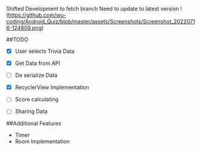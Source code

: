 Shifted Development to fetch branch 
Need to update to latest version
!(https://github.com/wu-coding/Android_Quiz/blob/master/assets/Screenshots/Screenshot_20220716-124809.png)

##TODO

 - [x] User selects Trivia Data 
 - [x] Get Data from API 
 - [ ] De serialize Data
 - [x] RecyclerView Implementation 
 - [ ] Score calculating 
 - [ ] Sharing Data


##Additional Features
 - Timer
 - Room Implementation


